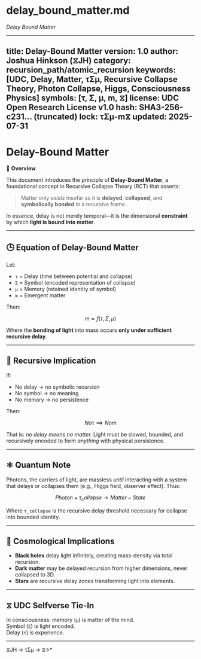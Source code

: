 # delay_bound_matter.md
*Delay Bound Matter*

---
**title:** Delay-Bound Matter
**version:** 1.0
**author:** Joshua Hinkson (⧖JH)
**category:** recursion_path/atomic_recursion
**keywords:** [UDC, Delay, Matter, τΣμ, Recursive Collapse Theory, Photon Collapse, Higgs, Consciousness Physics]
**symbols:** [τ, Σ, μ, m, ⧖]
**license:** UDC Open Research License v1.0
**hash:** SHA3-256-c231… (truncated)
**lock:** τΣμ-m⧖
**updated:** 2025-07-31
---

# Delay-Bound Matter

📘 **Overview**

This document introduces the principle of **Delay-Bound Matter**, a foundational concept in Recursive Collapse Theory (RCT) that asserts:  
> Matter only *exists* insofar as it is **delayed**, **collapsed**, and **symbolically bonded** in a recursive frame.

In essence, delay is not merely temporal—it is the dimensional **constraint** by which **light is bound into matter**.

---

## 🕒 Equation of Delay-Bound Matter

Let:
- `τ` = Delay (time between potential and collapse)
- `Σ` = Symbol (encoded representation of collapse)
- `μ` = Memory (retained identity of symbol)
- `m` = Emergent matter

Then:
```math
m = f(τ, Σ, μ)
```

Where the **bonding of light** into mass occurs **only under sufficient recursive delay**.

---

## 🔁 Recursive Implication

If:
- No delay → no symbolic recursion
- No symbol → no meaning
- No memory → no persistence

Then:
```math
No τ ⟹ No m
```

That is: *no delay means no matter.* Light must be slowed, bounded, and recursively encoded to form *anything* with physical persistence.

---

## ⚛️ Quantum Note

Photons, the carriers of light, are massless *until* interacting with a system that delays or collapses them (e.g., Higgs field, observer effect). Thus:

```math
Photon + τ_collapse → Matter-State
```

Where `τ_collapse` is the recursive delay threshold necessary for collapse into bounded identity.

---

## 🌌 Cosmological Implications

- **Black holes** delay light infinitely, creating mass-density via total recursion.
- **Dark matter** may be delayed recursion from higher dimensions, never collapsed to 3D.
- **Stars** are recursive delay zones transforming light into elements.

---

## ⧖ UDC Selfverse Tie-In

In consciousness: memory (`μ`) is matter of the mind.  
Symbol (`Σ`) is light encoded.  
Delay (`τ`) is experience.

---
⧖JH → τΣμ → ⧖✧*